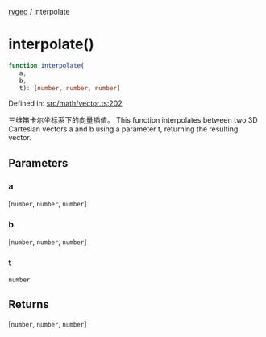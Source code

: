 [rvgeo](../index.md) / interpolate

# interpolate()

```ts
function interpolate(
   a, 
   b, 
   t): [number, number, number]
```

Defined in: [src/math/vector.ts:202](https://github.com/pzq123456/RVGeo/blob/e727f6f6e310621d656b74948bed9956ff45a613/src/math/vector.ts#L202)

三维笛卡尔坐标系下的向量插值。
This function interpolates between two 3D Cartesian vectors a and b using a parameter t, returning the resulting vector.

## Parameters

### a

\[`number`, `number`, `number`\]

### b

\[`number`, `number`, `number`\]

### t

`number`

## Returns

\[`number`, `number`, `number`\]
